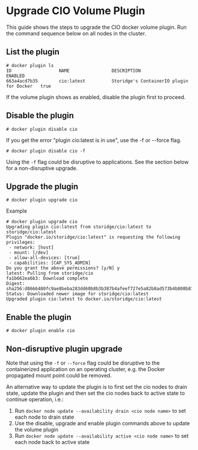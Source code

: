 # Upgrade CIO Volume Plugin

This guide shows the steps to upgrade the CIO docker volume plugin. Run the command sequence below on all nodes in the cluster. 

## List the plugin

```
# docker plugin ls
ID                  NAME                DESCRIPTION                                ENABLED
663a4acd7b35        cio:latest          Storidge's ContainerIO plugin for Docker   true
```

If the volume plugin shows as enabled, disable the plugin first to proceed. 

## Disable the plugin

```
# docker plugin disable cio
```

If you get the error "plugin cio:latest is in use", use the -f or --force flag. 

```
# docker plugin disable cio -f
```

Using the `-f` flag could be disruptive to applications. See the section below for a non-disruptive upgrade. 

## Upgrade the plugin

```
# docker plugin upgrade cio
```

Example

```
# docker plugin upgrade cio
Upgrading plugin cio:latest from storidge/cio:latest to storidge/cio:latest
Plugin "docker.io/storidge/cio:latest" is requesting the following privileges:
 - network: [host]
 - mount: [/dev]
 - allow-all-devices: [true]
 - capabilities: [CAP_SYS_ADMIN]
Do you grant the above permissions? [y/N] y
latest: Pulling from storidge/cio
fa1b662ea6b3: Download complete
Digest: sha256:d8666480fc9ae8beba283dd60b8b3b387b4afeef727e5a82b8ad573b4b808b87
Status: Downloaded newer image for storidge/cio:latest
Upgraded plugin cio:latest to docker.io/storidge/cio:latest
```

## Enable the plugin

```
# docker plugin enable cio
```

## Non-disruptive plugin upgrade

Note that using the  `-f` or `--force` flag could be disruptive to the containerized application on an operating cluster, e.g. the Docker propagated mount point could be removed. 

An alternative way to update the plugin is to first set the cio nodes to drain state, update the plugin and then set the cio nodes back to active state to continue operation, i.e.:

1. Run `docker node update --availability drain <cio node name>` to set each node to drain state
2. Use the disable, upgrade and enable plugin commands above to update the volume plugin
3. Run  `docker node update --availability active <cio node name>` to set each node back to active state 


